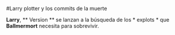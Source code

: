 #Larry plotter y los commits de la muerte

**Larry**, ** Version ** se lanzan a la búsqueda de los * explots * que **Ballmermort** necesita para sobrevivir.